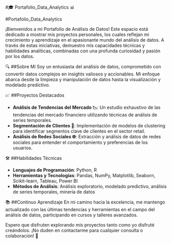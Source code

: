 #🎓 Portafolio_Data_Analytics 📊

#Portafolio_Data_Analytics

¡Bienvenidos a mi Portafolio de Análisis de Datos! Este espacio está dedicado a mostrar mis proyectos personales, los cuales reflejan mi crecimiento y aprendizaje en el apasionante mundo del análisis de datos. A través de estas iniciativas, demuestro mis capacidades técnicas y habilidades analíticas, combinadas con una profunda curiosidad y pasión por los datos.

🔍 ##Sobre Mí
Soy un entusiasta del análisis de datos, comprometido con convertir datos complejos en insights valiosos y accionables. Mi enfoque abarca desde la limpieza y manipulación de datos hasta la visualización y modelado predictivo.

📈 ##Proyectos Destacados
- **Análisis de Tendencias del Mercado 📉**: Un estudio exhaustivo de las tendencias del mercado financiero utilizando técnicas de análisis de series temporales.
- **Segmentación de Clientes 👥**: Implementación de modelos de clustering para identificar segmentos clave de clientes en el sector retail.
- **Análisis de Redes Sociales 🌐**: Extracción y análisis de datos de redes sociales para entender el comportamiento y preferencias de los usuarios.

🛠️ ##Habilidades Técnicas
- **Lenguajes de Programación**: Python, R
- **Herramientas y Tecnologías**: Pandas, NumPy, Matplotlib, Seaborn, Scikit-learn, Tableau, Power BI
- **Métodos de Análisis**: Análisis exploratorio, modelado predictivo, análisis de series temporales, minería de datos

📚 ##Continuo Aprendizaje
En mi camino hacia la excelencia, me mantengo actualizado con las últimas tendencias y herramientas en el campo del análisis de datos, participando en cursos y talleres avanzados.

Espero que disfruten explorando mis proyectos tanto como yo disfruté creándolos. ¡No duden en contactarme para cualquier consulta o colaboración! 🚀
